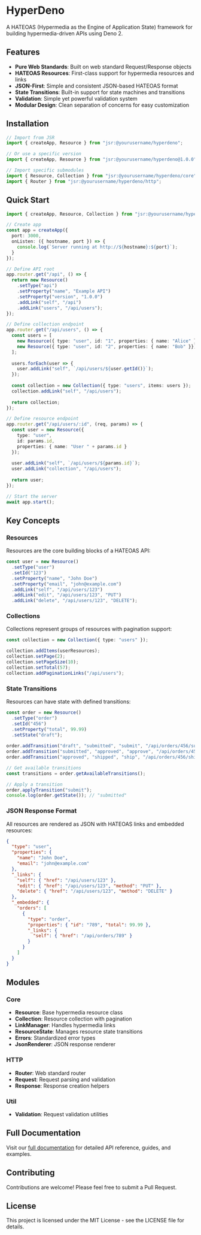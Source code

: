 # HyperDeno

A HATEOAS (Hypermedia as the Engine of Application State) framework for building hypermedia-driven APIs using Deno 2.

## Features

- **Pure Web Standards**: Built on web standard Request/Response objects
- **HATEOAS Resources**: First-class support for hypermedia resources and links
- **JSON-First**: Simple and consistent JSON-based HATEOAS format
- **State Transitions**: Built-in support for state machines and transitions
- **Validation**: Simple yet powerful validation system
- **Modular Design**: Clean separation of concerns for easy customization

## Installation

```ts
// Import from JSR
import { createApp, Resource } from "jsr:@yourusername/hyperdeno";

// Or use a specific version
import { createApp, Resource } from "jsr:@yourusername/hyperdeno@1.0.0";

// Import specific submodules
import { Resource, Collection } from "jsr:@yourusername/hyperdeno/core";
import { Router } from "jsr:@yourusername/hyperdeno/http";
```

## Quick Start

```ts
import { createApp, Resource, Collection } from "jsr:@yourusername/hyperdeno";

// Create app
const app = createApp({ 
  port: 3000,
  onListen: ({ hostname, port }) => {
    console.log(`Server running at http://${hostname}:${port}`);
  }
});

// Define API root
app.router.get("/api", () => {
  return new Resource()
    .setType("api")
    .setProperty("name", "Example API")
    .setProperty("version", "1.0.0")
    .addLink("self", "/api")
    .addLink("users", "/api/users");
});

// Define collection endpoint
app.router.get("/api/users", () => {
  const users = [
    new Resource({ type: "user", id: "1", properties: { name: "Alice" }}),
    new Resource({ type: "user", id: "2", properties: { name: "Bob" }})
  ];
  
  users.forEach(user => {
    user.addLink("self", `/api/users/${user.getId()}`);
  });
  
  const collection = new Collection({ type: "users", items: users });
  collection.addLink("self", "/api/users");
  
  return collection;
});

// Define resource endpoint
app.router.get("/api/users/:id", (req, params) => {
  const user = new Resource({
    type: "user",
    id: params.id,
    properties: { name: "User " + params.id }
  });
  
  user.addLink("self", `/api/users/${params.id}`);
  user.addLink("collection", "/api/users");
  
  return user;
});

// Start the server
await app.start();
```

## Key Concepts

### Resources

Resources are the core building blocks of a HATEOAS API:

```ts
const user = new Resource()
  .setType("user")
  .setId("123")
  .setProperty("name", "John Doe")
  .setProperty("email", "john@example.com")
  .addLink("self", "/api/users/123")
  .addLink("edit", "/api/users/123", "PUT")
  .addLink("delete", "/api/users/123", "DELETE");
```

### Collections

Collections represent groups of resources with pagination support:

```ts
const collection = new Collection({ type: "users" });

collection.addItems(userResources);
collection.setPage(2);
collection.setPageSize(10);
collection.setTotal(57);
collection.addPaginationLinks("/api/users");
```

### State Transitions

Resources can have state with defined transitions:

```ts
const order = new Resource()
  .setType("order")
  .setId("456")
  .setProperty("total", 99.99)
  .setState("draft");
  
order.addTransition("draft", "submitted", "submit", "/api/orders/456/submit", "POST");
order.addTransition("submitted", "approved", "approve", "/api/orders/456/approve", "POST");
order.addTransition("approved", "shipped", "ship", "/api/orders/456/ship", "POST");

// Get available transitions
const transitions = order.getAvailableTransitions();

// Apply a transition
order.applyTransition("submit");
console.log(order.getState()); // "submitted"
```

### JSON Response Format

All resources are rendered as JSON with HATEOAS links and embedded resources:

```json
{
  "type": "user",
  "properties": {
    "name": "John Doe",
    "email": "john@example.com"
  },
  "_links": {
    "self": { "href": "/api/users/123" },
    "edit": { "href": "/api/users/123", "method": "PUT" },
    "delete": { "href": "/api/users/123", "method": "DELETE" }
  },
  "_embedded": {
    "orders": [
      {
        "type": "order",
        "properties": { "id": "789", "total": 99.99 },
        "_links": {
          "self": { "href": "/api/orders/789" }
        }
      }
    ]
  }
}
```

## Modules

### Core

- **Resource**: Base hypermedia resource class
- **Collection**: Resource collection with pagination
- **LinkManager**: Handles hypermedia links
- **ResourceState**: Manages resource state transitions
- **Errors**: Standardized error types
- **JsonRenderer**: JSON response renderer

### HTTP

- **Router**: Web standard router
- **Request**: Request parsing and validation
- **Response**: Response creation helpers

### Util

- **Validation**: Request validation utilities

## Full Documentation

Visit our [full documentation](https://yourusername.github.io/hyperdeno/) for detailed API reference, guides, and examples.

## Contributing

Contributions are welcome! Please feel free to submit a Pull Request.

## License

This project is licensed under the MIT License - see the LICENSE file for details.